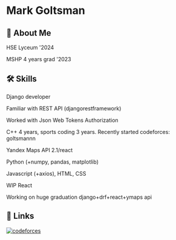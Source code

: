 
# Mark Goltsman



## 🚀 About Me
HSE Lyceum '2024 

MSHP 4 years grad '2023


## 🛠 Skills
Django developer

Familiar with REST API (djangorestframework)

Worked with Json Web Tokens Authorization

C++ 4 years, sports coding 3 years. Recently started codeforces: goltsmannn

Yandex Maps API 2.1/react 

Python (+numpy, pandas, matplotlib)

Javascript (+axios), HTML, CSS

WIP React

Working on huge graduation django+drf+react+ymaps api
## 🔗 Links
[![codeforces](https://upload.wikimedia.org/wikipedia/commons/b/b1/Codeforces_logo.svg)](https://codeforces.com/profile/goltsmannn)


